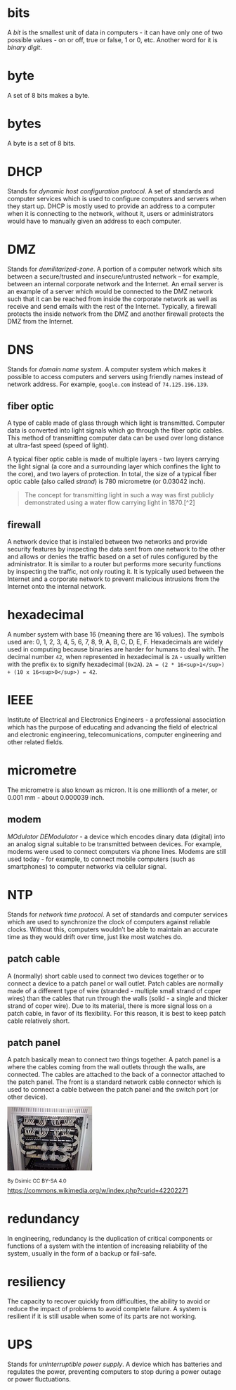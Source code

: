 # bits
A *bit* is the smallest unit of data in computers - it can have only one of two
possible values - on or off, true or false, 1 or 0, etc. Another word for it 
is *binary digit*.

# byte
A set of 8 bits makes a byte.

# bytes
A byte is a set of 8 bits.

# DHCP
Stands for *dynamic host configuration protocol*. A set of standards and computer 
services which is used to configure computers and servers when they start up. 
DHCP is mostly used to provide an address to a computer when it is connecting 
to the network, without it, users or administrators would have to manually given 
an address to each computer.

# DMZ
Stands for *demilitarized-zone*. A portion of a computer network which sits 
between a secure/trusted and insecure/untrusted network – for example, between 
an internal corporate network and the Internet. An email server is an example 
of a server which would be connected to the DMZ network such that it can be 
reached from inside the corporate network as well as receive and send emails 
with the rest of the Internet. Typically, a firewall protects the inside network 
from the DMZ and another firewall protects the DMZ from the Internet.

# DNS
Stands for *domain name system*. A computer system which makes it possible to 
access computers and servers using friendly names instead of network address. 
For example, `google.com` instead of `74.125.196.139`.

## fiber optic
A type of cable made of glass through which light is transmitted. Computer data 
is converted into light signals which go through the fiber optic cables. This 
method of transmitting computer data can be used over long distance at 
ultra-fast speed (speed of light).

A typical fiber optic cable is made of multiple layers - two layers carrying
the light signal (a core and a surrounding layer which confines the light to 
the core), and two layers of protection. In total, the size of a typical fiber 
optic cable (also called *strand*) is 780 micrometre (or 0.03042 inch).

> The concept for transmitting light in such a way was first publicly 
> demonstrated using a water flow carrying light in 1870.[^2]


## firewall
A network device that is installed between two networks and provide security 
features by inspecting the data sent from one network to the other and allows or 
denies the traffic based on a set of rules configured by the administrator. It 
is similar to a router but performs more security functions by inspecting the 
traffic, not only routing it. It is typically used between the Internet and a 
corporate network to prevent malicious intrusions from the Internet onto the 
internal network.

# hexadecimal
A number system with base 16 (meaning there are 16 values). The symbols used 
are: 0, 1, 2, 3, 4, 5, 6, 7, 8, 9, A, B, C, D, E, F. Hexadecimals are widely
used in computing because binaries are harder for humans to deal with. The 
decimal number `42`, when represented in hexadecimal is `2A` - usually written 
with the prefix `0x` to signify hexadecimal (`0x2A`). 
`2A = (2 * 16<sup>1</sup>) + (10 x 16<sup>0</sup>) = 42`.

# IEEE
Institute of Electrical and Electronics Engineers - a professional association
which has the purpose of educating and advancing the field of electrical and 
electronic engineering, telecomunications, computer engineering and other 
related fields.

# micrometre
The micrometre is also known as micron. It is one millionth of a meter, or 
0.001 mm - about 0.000039 inch.

## modem
*MOdulator DEModulator* - a device which encodes dinary data (digital) into an 
analog signal suitable to be transmitted between devices. For example, modems
were used to connect computers via phone lines. Modems are still used today - 
for example, to connect mobile computers (such as smartphones) to computer 
networks via cellular signal.

# NTP
Stands for *network time protocol*. A set of standards and computer services 
which are used to synchronize the clock of computers against reliable clocks. 
Without this, computers wouldn’t be able to maintain an accurate time as they 
would drift over time, just like most watches do.

## patch cable
A (normally) short cable used to connect two devices together or to connect a 
device to a patch panel or wall outlet. Patch cables are normally made of a 
different type of wire (stranded - multiple small strand of coper wires) than 
the cables that run through the walls (solid - a single and thicker strand of 
coper wire). Due to its material, there is more signal loss on a patch cable,
in favor of its flexibility. For this reason, it is best to keep patch cable
relatively short.

## patch panel 
A patch basically mean to connect two things together. A patch panel is a where
the cables coming from the wall outlets through the walls, are connected. The
cables are attached to the back of a connector attached to the patch panel. The
front is a standard network cable connector which is used to connect a cable
between the patch panel and the switch port (or other device).

![A patch panel and some switches](diagrams/patch-panel.jpg)

<sup>By Dsimic CC BY-SA 4.0</sup><br>
https://commons.wikimedia.org/w/index.php?curid=42202271

# redundancy
In engineering, redundancy is the duplication of critical components or 
functions of a system with the intention of increasing reliability of the 
system, usually in the form of a backup or fail-safe.

# resiliency
The capacity to recover quickly from difficulties, the ability to avoid or 
reduce the impact of problems to avoid complete failure. A system is resilient 
if it is still usable when some of its parts are not working. 

# UPS
Stands for *uninterruptible power supply*. A device which has batteries and 
regulates the power, preventing computers to stop during a power outage or power 
fluctuations.

